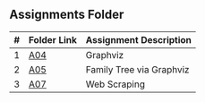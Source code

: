 ##  Assignments Folder

|   #   | Folder Link                                                                                 | Assignment Description   |
| :---: | ------------------------------------------------------------------------------------------- | ------------------------ |
|   1   | [A04](https://github.com/klpulliam-37/4883-SoftwareTools-Pulliam/tree/main/Assignments/A04) | Graphviz                 |
|   2   | [A05](https://github.com/klpulliam-37/4883-SoftwareTools-Pulliam/tree/main/Assignments/A05) | Family Tree via Graphviz |
|   3   | [A07](https://github.com/klpulliam-37/4883-SoftwareTools-Pulliam/tree/main/Assignments/A07) | Web Scraping             |